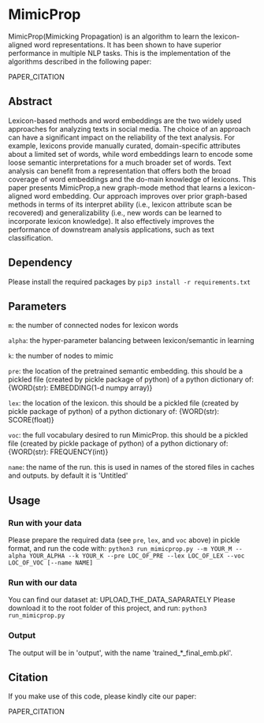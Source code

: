 # MimicProp

MimicProp(Mimicking Propagation) is an algorithm to learn the lexicon-aligned word representations. It has been shown to have superior performance in multiple NLP tasks. This is the implementation of the algorithms described in the following paper:

PAPER_CITATION

## Abstract

Lexicon-based methods and word embeddings are the two widely used approaches for analyzing texts in social media. The choice of an approach can have a significant impact on the reliability of the text analysis. For example, lexicons provide manually curated, domain-specific attributes about a limited set of words, while word embeddings learn to encode some loose semantic interpretations for a much broader set of words. Text analysis can benefit from a representation that offers both the broad coverage of word embeddings and the do-main knowledge of lexicons. This paper presents MimicProp,a new graph-mode method that learns a lexicon-aligned word embedding. Our approach improves over prior graph-based methods in terms of its interpret ability (i.e., lexicon attribute scan be recovered) and generalizability (i.e., new words can be learned to incorporate lexicon knowledge). It also effectively improves the performance of downstream analysis applications, such as text classification.

## Dependency

Please install the required packages by ```pip3 install -r requirements.txt```

## Parameters

```m```: the number of connected nodes for lexicon words

```alpha```: the hyper-parameter balancing between lexicon/semantic in learning

```k```: the number of nodes to mimic 

```pre```: the location of the pretrained semantic embedding. this should be a pickled file (created by pickle package of python) of a python dictionary of: {WORD(str): EMBEDDING(1-d numpy array)}

```lex```: the location of the lexicon. this should be a pickled file (created by pickle package of python) of a python dictionary of: {WORD(str): SCORE(float)}

```voc```: the full vocabulary desired to run MimicProp. this should be a pickled file (created by pickle package of python) of a python dictionary of: {WORD(str): FREQUENCY(int)}

```name```: the name of the run. this is used in names of the stored files in caches and outputs. by default it is 'Untitled'

## Usage

### Run with your data

Please prepare the required data (see ```pre```, ```lex```, and ```voc``` above) in pickle format, and run the code with:
```python3 run_mimicprop.py --m YOUR_M --alpha YOUR_ALPHA --k YOUR_K --pre LOC_OF_PRE --lex LOC_OF_LEX --voc LOC_OF_VOC [--name NAME]```

### Run with our data

You can find our dataset at: UPLOAD_THE_DATA_SAPARATELY
Please download it to the root folder of this project, and run: 
```python3 run_mimicprop.py```

### Output

The output will be in 'output', with the name 'trained_*_final_emb.pkl'.

## Citation

If you make use of this code, please kindly cite our paper:

PAPER_CITATION
